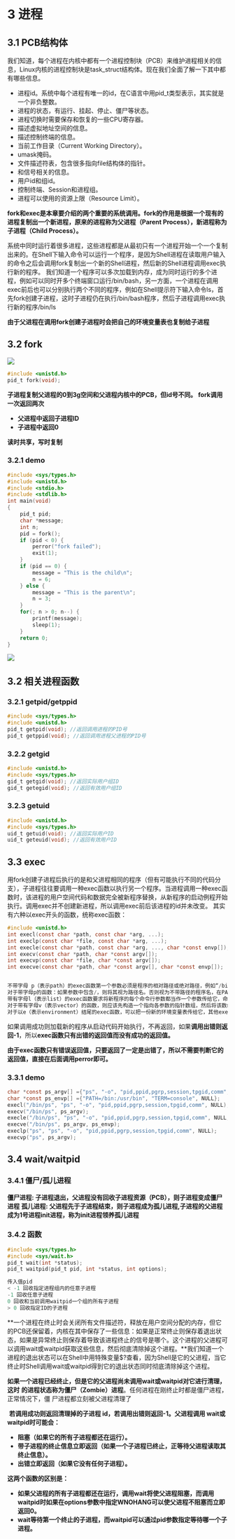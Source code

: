 # 3 进程

## 3.1 PCB结构体

我们知道，每个进程在内核中都有一个进程控制块（PCB）来维护进程相关的信息，Linux内核的进程控制块是task_struct结构体。现在我们全面了解一下其中都有哪些信息。

- 进程id。系统中每个进程有唯一的id，在C语言中用pid_t类型表示，其实就是一个非负整数。
- 进程的状态，有运行、挂起、停止、僵尸等状态。
- 进程切换时需要保存和恢复的一些CPU寄存器。
- 描述虚拟地址空间的信息。
- 描述控制终端的信息。
- 当前工作目录（Current Working Directory）。
- umask掩码。
- 文件描述符表，包含很多指向file结构体的指针。
- 和信号相关的信息。
- 用户id和组id。
- 控制终端、Session和进程组。
- 进程可以使用的资源上限（Resource Limit）。



**fork和exec是本章要介绍的两个重要的系统调用。fork的作用是根据一个现有的进程复制出一个新进程，原来的进程称为父进程（Parent Process），新进程称为子进程（Child Process）。**

系统中同时运行着很多进程，这些进程都是从最初只有一个进程开始一个一个复制出来的。在Shell下输入命令可以运行一个程序，是因为Shell进程在读取用户输入的命令之后会调用fork复制出一个新的Shell进程，然后新的Shell进程调用exec执行新的程序。
我们知道一个程序可以多次加载到内存，成为同时运行的多个进程，例如可以同时开多个终端窗口运行/bin/bash，另一方面，一个进程在调用exec前后也可以分别执行两个不同的程序，例如在Shell提示符下输入命令ls，首先fork创建子进程，这时子进程仍在执行/bin/bash程序，然后子进程调用exec执行新的程序/bin/ls

**由于父进程在调用fork创建子进程时会把自己的环境变量表也复制给子进程**

## 3.2 fork

![](http://base422.oss-cn-beijing.aliyuncs.com/sysfork.png)

```c
#include <unistd.h>
pid_t fork(void);
```

**子进程复制父进程的0到3g空间和父进程内核中的PCB，但id号不同。**
**fork调用一次返回两次**

- **父进程中返回子进程ID**
- **子进程中返回0**

**读时共享，写时复制**

### 3.2.1 demo

```c
#include <sys/types.h>
#include <unistd.h>
#include <stdio.h>
#include <stdlib.h>
int main(void)
{
    pid_t pid;
    char *message;
    int n;
    pid = fork();
    if (pid < 0) {
        perror("fork failed");
        exit(1);
    }
    if (pid == 0) {
        message = "This is the child\n";
        n = 6;
    } else {
        message = "This is the parent\n";
        n = 3;
    }
    for(; n > 0; n--) {
        printf(message);
        sleep(1);
    }
    return 0;
}
```

![](http://base422.oss-cn-beijing.aliyuncs.com/sysforkdetail.png)



## 3.2 相关进程函数

### 3.2.1 getpid/getppid

```c
#include <sys/types.h>
#include <unistd.h>
pid_t getpid(void); //返回调用进程的PID号
pid_t getppid(void); //返回调用进程父进程的PID号
```



### 3.2.2 getgid

```c
#include <unistd.h>
#include <sys/types.h>
gid_t getgid(void); //返回实际用户组ID
gid_t getegid(void); //返回有效用户组ID
```



### 3.2.3 getuid

```c
#include <unistd.h>
#include <sys/types.h>
uid_t getuid(void); //返回实际用户ID
uid_t geteuid(void); //返回有效用户ID
```

## 3.3 exec

​       用fork创建子进程后执行的是和父进程相同的程序（但有可能执行不同的代码分支），子进程往往要调用一种exec函数以执行另一个程序。当进程调用一种exec函数时，该进程的用户空间代码和数据完全被新程序替换，从新程序的启动例程开始执行。调用exec并不创建新进程，所以调用exec前后该进程的id并未改变。
        其实有六种以exec开头的函数，统称exec函数：

```c
#include <unistd.h>
int execl(const char *path, const char *arg, ...);
int execlp(const char *file, const char *arg, ...);
int execle(const char *path, const char *arg, ..., char *const envp[]);
int execv(const char *path, char *const argv[]);
int execvp(const char *file, char *const argv[]);
int execve(const char *path, char *const argv[], char *const envp[]);


不带字母 p（表示path）的exec函数第一个参数必须是程序的相对路径或绝对路径，例如“/bin/ls”或“./a.out”，而不能是“ls”或“a.out”。
对于带字母p的函数：如果参数中包含/，则将其视为路径名。否则视为不带路径的程序名，在PATH环境变量的目录列表中搜索这个程序。
带有字母l（表示list）的exec函数要求将新程序的每个命令行参数都当作一个参数传给它，命令行参数的个数是可变的，因此函数原型中有…，…中的最后一个可变参数应该是NULL，起sentinel的作用。
对于带有字母v（表示vector）的函数，则应该先构造一个指向各参数的指针数组，然后将该数组的首地址当作参数传给它，数组中的最后一个指针也应该是NULL，就像main函数的argv参数或者环境变量表一样。
对于以e（表示environment）结尾的exec函数，可以把一份新的环境变量表传给它，其他exec函数仍使用当前的环境变量表执行新程序

```

如果调用成功则加载新的程序从启动代码开始执行，不再返回，如果**调用出错则返回-1**，所以**exec函数只有出错的返回值而没有成功的返回值。**

**由于exec函数只有错误返回值，只要返回了一定是出错了，所以不需要判断它的返回值，直接在后面调用perror即可。**

### 3.3.1 demo

```c
char *const ps_argv[] ={"ps", "-o", "pid,ppid,pgrp,session,tpgid,comm", NULL};
char *const ps_envp[] ={"PATH=/bin:/usr/bin", "TERM=console", NULL};
execl("/bin/ps", "ps", "-o", "pid,ppid,pgrp,session,tpgid,comm", NULL);
execv("/bin/ps", ps_argv);
execle("/bin/ps", "ps", "-o", "pid,ppid,pgrp,session,tpgid,comm", NULL, ps_envp);
execve("/bin/ps", ps_argv, ps_envp);
execlp("ps", "ps", "-o", "pid,ppid,pgrp,session,tpgid,comm", NULL);
execvp("ps", ps_argv);
```



## 3.4 wait/waitpid

### 3.4.1 僵尸/孤儿进程

**僵尸进程: 子进程退出，父进程没有回收子进程资源（PCB），则子进程变成僵尸进程**
**孤儿进程: 父进程先于子进程结束，则子进程成为孤儿进程,子进程的父进程成为1号进程init进程，称为init进程领养孤儿进程**

### 3.4.2 函数

```c
#include <sys/types.h>
#include <sys/wait.h>
pid_t wait(int *status);
pid_t waitpid(pid_t pid, int *status, int options);

传入值pid
< -1 回收指定进程组内的任意子进程
-1 回收任意子进程
0 回收和当前调用waitpid一个组的所有子进程
> 0 回收指定ID的子进程
```



​    **一个进程在终止时会关闭所有文件描述符，释放在用户空间分配的内存，但它的PCB还保留着，内核在其中保存了一些信息：如果是正常终止则保存着退出状态，如果是异常终止则保存着导致该进程终止的信号是哪个。这个进程的父进程可以调用wait或waitpid获取这些信息，然后彻底清除掉这个进程。**我们知道一个进程的退出状态可以在Shell中用特殊变量$?查看，因为Shell是它的父进程，当它终止时Shell调用wait或waitpid得到它的退出状态同时彻底清除掉这个进程。

​        **如果一个进程已经终止，但是它的父进程尚未调用wait或waitpid对它进行清理，这时**
**的进程状态称为僵尸（Zombie）进程**。任何进程在刚终止时都是僵尸进程，正常情况下，僵
尸进程都立刻被父进程清理了

​        **若调用成功则返回清理掉的子进程 id，若调用出错则返回-1。父进程调用 wait或**
**waitpid时可能会：**

- **阻塞（如果它的所有子进程都还在运行）。**
- **带子进程的终止信息立即返回（如果一个子进程已终止，正等待父进程读取其终止信息）。**
- **出错立即返回（如果它没有任何子进程）。**

**这两个函数的区别是：**

- **如果父进程的所有子进程都还在运行，调用wait将使父进程阻塞，而调用waitpid时如果在options参数中指定WNOHANG可以使父进程不阻塞而立即返回0。**
- **wait等待第一个终止的子进程，而waitpid可以通过pid参数指定等待哪一个子进程。**



